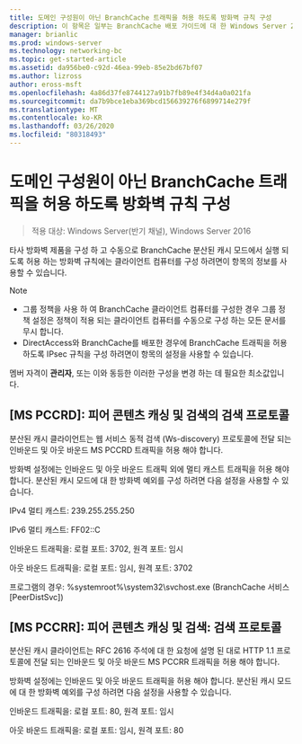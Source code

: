 ```yaml
---
title: 도메인 구성원이 아닌 BranchCache 트래픽을 허용 하도록 방화벽 규칙 구성
description: 이 항목은 일부는 BranchCache 배포 가이드에 대 한 Windows Server 2016, 지사에 WAN 대역폭 사용량을 최적화 하기 위해 분산 및 호스트 캐시 모드로 BranchCache를 배포 하는 방법을 보여 주는
manager: brianlic
ms.prod: windows-server
ms.technology: networking-bc
ms.topic: get-started-article
ms.assetid: da956be0-c92d-46ea-99eb-85e2bd67bf07
ms.author: lizross
author: eross-msft
ms.openlocfilehash: 4a86d37fe8744127a91b7fb89e4f34d4a0a021fa
ms.sourcegitcommit: da7b9bce1eba369bcd156639276f6899714e279f
ms.translationtype: MT
ms.contentlocale: ko-KR
ms.lasthandoff: 03/26/2020
ms.locfileid: "80318493"
---
```

# <a name="configure-firewall-rules-for-non-domain-members-to-allow-branchcache-traffic"></a>도메인 구성원이 아닌 BranchCache 트래픽을 허용 하도록 방화벽 규칙 구성

>적용 대상: Windows Server(반기 채널), Windows Server 2016

타사 방화벽 제품을 구성 하 고 수동으로 BranchCache 분산된 캐시 모드에서 실행 되도록 허용 하는 방화벽 규칙에는 클라이언트 컴퓨터를 구성 하려면이 항목의 정보를 사용할 수 있습니다.  
  
> [!NOTE]  
> -   그룹 정책을 사용 하 여 BranchCache 클라이언트 컴퓨터를 구성한 경우 그룹 정책 설정은 정책이 적용 되는 클라이언트 컴퓨터를 수동으로 구성 하는 모든 문서를 무시 합니다.  
> -   DirectAccess와 BranchCache를 배포한 경우에 BranchCache 트래픽을 허용 하도록 IPsec 규칙을 구성 하려면이 항목의 설정을 사용할 수 있습니다.  
  
멤버 자격이 **관리자**, 또는 이와 동등한 이러한 구성을 변경 하는 데 필요한 최소값입니다.  
  
## <a name="ms-pccrd-peer-content-caching-and-retrieval-discovery-protocol"></a>[MS PCCRD]: 피어 콘텐츠 캐싱 및 검색의 검색 프로토콜  
분산된 캐시 클라이언트는 웹 서비스 동적 검색 (Ws-discovery) 프로토콜에 전달 되는 인바운드 및 아웃 바운드 MS PCCRD 트래픽을 허용 해야 합니다.  
  
방화벽 설정에는 인바운드 및 아웃 바운드 트래픽 외에 멀티 캐스트 트래픽을 허용 해야 합니다. 분산된 캐시 모드에 대 한 방화벽 예외를 구성 하려면 다음 설정을 사용할 수 있습니다.  
  
IPv4 멀티 캐스트: 239.255.255.250  
  
IPv6 멀티 캐스트: FF02::C  
  
인바운드 트래픽을: 로컬 포트: 3702, 원격 포트: 임시  
  
아웃 바운드 트래픽을: 로컬 포트: 임시, 원격 포트: 3702  
  
프로그램의 경우: %systemroot%\system32\svchost.exe (BranchCache 서비스 [PeerDistSvc])  
  
## <a name="ms-pccrr-peer-content-caching-and-retrieval-retrieval-protocol"></a>[MS PCCRR]: 피어 콘텐츠 캐싱 및 검색: 검색 프로토콜  
분산된 캐시 클라이언트는 RFC 2616 주석에 대 한 요청에 설명 된 대로 HTTP 1.1 프로토콜에 전달 되는 인바운드 및 아웃 바운드 MS PCCRR 트래픽을 허용 해야 합니다.  
  
방화벽 설정에는 인바운드 및 아웃 바운드 트래픽을 허용 해야 합니다. 분산된 캐시 모드에 대 한 방화벽 예외를 구성 하려면 다음 설정을 사용할 수 있습니다.  
  
인바운드 트래픽을: 로컬 포트: 80, 원격 포트: 임시  
  
아웃 바운드 트래픽을: 로컬 포트: 임시, 원격 포트: 80  
  


